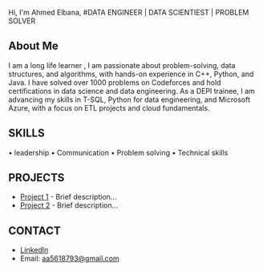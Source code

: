 Hi, I'm Ahmed Elbana, 
#DATA ENGINEER | DATA SCIENTIEST | PROBLEM SOLVER

## About Me
I am a long life learner , I am passionate about problem-solving, data 
structures, and algorithms, with hands-on experience in C++, Python, and 
Java. I have solved over 1000 problems on Codeforces and hold 
certifications in data science and data engineering. As a DEPI trainee, I am 
advancing my skills in T-SQL, Python for data engineering, and Microsoft 
Azure, with a focus on ETL projects and cloud fundamentals.

## SKILLS
• leadership
• Communication 
• Problem solving 
• Technical skills

## PROJECTS
- [Project 1](link) - Brief description...
- [Project 2](link) - Brief description...

## CONTACT
- [LinkedIn](www.linkedin.com/in/ahmedelbana-6289812a)
- Email: aa5618793@gmail.com
